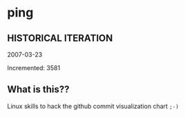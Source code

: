 # ping

## HISTORICAL ITERATION
2007-03-23

Incremented: 3581

## What is this?? 
Linux skills to hack the github commit visualization chart `;-)`
